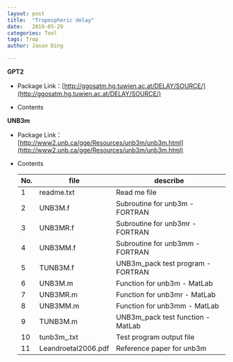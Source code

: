 ```yaml
---
layout: post
title:  "Tropospheric delay"
date:   2019-05-29
categories: Tool
tags: Trop
author: Jason Ding

---
```


**GPT2**

- Package Link：[http://ggosatm.hg.tuwien.ac.at/DELAY/SOURCE/](http://ggosatm.hg.tuwien.ac.at/DELAY/SOURCE/)

- Contents


**UNB3m**

- Package Link：[http://www2.unb.ca/gge/Resources/unb3m/unb3m.html](http://www2.unb.ca/gge/Resources/unb3m/unb3m.html)

- Contents

  | No.  | file                | describe                          |
  | ---- | ------------------- | --------------------------------- |
  | 1    | readme.txt          | Read me file                      |
  | 2    | UNB3M.f             | Subroutine for unb3m - FORTRAN    |
  | 3    | UNB3MR.f            | Subroutine for unb3mr - FORTRAN   |
  | 4    | UNB3MM.f            | Subroutine for unb3mm - FORTRAN   |
  | 5    | TUNB3M.f            | UNB3m_pack test program - FORTRAN |
  | 6    | UNB3M.m             | Function for unb3m - MatLab       |
  | 7    | UNB3MR.m            | Function for unb3mr - MatLab      |
  | 8    | UNB3MM.m            | Function for unb3mm - MatLab      |
  | 9    | TUNB3M.m            | UNB3m_pack test function - MatLab |
  | 10   | tunb3m_.txt         | Test program output file          |
  | 11   | Leandroetal2006.pdf | Reference paper for unb3m         |
